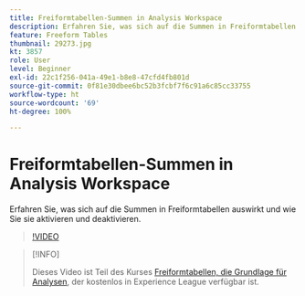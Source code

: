 ```yaml
---
title: Freiformtabellen-Summen in Analysis Workspace
description: Erfahren Sie, was sich auf die Summen in Freiformtabellen auswirkt und wie Sie sie aktivieren und deaktivieren.
feature: Freeform Tables
thumbnail: 29273.jpg
kt: 3857
role: User
level: Beginner
exl-id: 22c1f256-041a-49e1-b8e8-47cfd4fb801d
source-git-commit: 0f81e30dbee6bc52b3fcbf7f6c91a6c85cc33755
workflow-type: ht
source-wordcount: '69'
ht-degree: 100%

---
```


# Freiformtabellen-Summen in Analysis Workspace

Erfahren Sie, was sich auf die Summen in Freiformtabellen auswirkt und wie Sie sie aktivieren und deaktivieren.

>[!VIDEO](https://video.tv.adobe.com/v/29273/?quality=12&learn=on)

>[!INFO]
>
> Dieses Video ist Teil des Kurses [Freiformtabellen, die Grundlage für Analysen](https://experienceleague.adobe.com/?recommended=Analytics-U-1-2020.3&amp;lang=de), der kostenlos in Experience League verfügbar ist.
